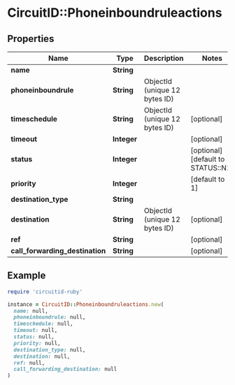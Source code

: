 # CircuitID::Phoneinboundruleactions

## Properties

| Name | Type | Description | Notes |
| ---- | ---- | ----------- | ----- |
| **name** | **String** |  |  |
| **phoneinboundrule** | **String** | ObjectId (unique 12 bytes ID) |  |
| **timeschedule** | **String** | ObjectId (unique 12 bytes ID) | [optional] |
| **timeout** | **Integer** |  | [optional] |
| **status** | **Integer** |  | [optional][default to STATUS::N1] |
| **priority** | **Integer** |  | [default to 1] |
| **destination_type** | **String** |  |  |
| **destination** | **String** | ObjectId (unique 12 bytes ID) | [optional] |
| **ref** | **String** |  | [optional] |
| **call_forwarding_destination** | **String** |  | [optional] |

## Example

```ruby
require 'circuitid-ruby'

instance = CircuitID::Phoneinboundruleactions.new(
  name: null,
  phoneinboundrule: null,
  timeschedule: null,
  timeout: null,
  status: null,
  priority: null,
  destination_type: null,
  destination: null,
  ref: null,
  call_forwarding_destination: null
)
```

